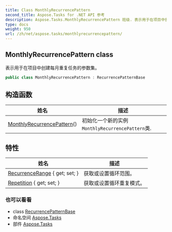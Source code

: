 ```yaml
---
title: Class MonthlyRecurrencePattern
second_title: Aspose.Tasks for .NET API 参考
description: Aspose.Tasks.MonthlyRecurrencePattern 班级. 表示用于在项目中创建每月重复任务的参数集
type: docs
weight: 950
url: /zh/net/aspose.tasks/monthlyrecurrencepattern/
---
```

## MonthlyRecurrencePattern class

表示用于在项目中创建每月重复任务的参数集。

```csharp
public class MonthlyRecurrencePattern : RecurrencePatternBase
```

## 构造函数

| 姓名 | 描述 |
| --- | --- |
| [MonthlyRecurrencePattern](monthlyrecurrencepattern/)() | 初始化一个新的实例`MonthlyRecurrencePattern`类. |

## 特性

| 姓名 | 描述 |
| --- | --- |
| [RecurrenceRange](../../aspose.tasks/recurrencepatternbase/recurrencerange/) { get; set; } | 获取或设置循环范围。 |
| [Repetition](../../aspose.tasks/monthlyrecurrencepattern/repetition/) { get; set; } | 获取或设置循环重复模式。 |

### 也可以看看

* class [RecurrencePatternBase](../recurrencepatternbase/)
* 命名空间 [Aspose.Tasks](../../aspose.tasks/)
* 部件 [Aspose.Tasks](../../)


